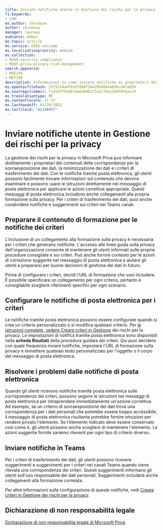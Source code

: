 ```yaml
---
title: Inviare notifiche utente in Gestione dei rischi per la privacy
f1.keywords:
- CSH
ms.author: chvukosw
author: chvukosw
manager: laurawi
audience: Admin
ms.topic: article
ms.service: O365-seccomp
ms.localizationpriority: medium
ms.collection:
- M365-security-compliance
- M365-priva-privacy-risk-management
search.appverid:
- MOE150
- MET150
description: Informazioni su come inviare notifiche ai proprietari dei contenuti sulle corrispondenze dei criteri trovate dalla gestione dei rischi per la privacy e su come usare queste notifiche di posta elettronica per risolvere i problemi.
ms.openlocfilehash: 2215224adf932f806f16429560d4a694cd47a859
ms.sourcegitcommit: f145dff5e387a8e26db2f3a2c7de125978fbacc9
ms.translationtype: MT
ms.contentlocale: it-IT
ms.lasthandoff: 01/28/2022
ms.locfileid: "62248957"
---
```

# <a name="send-user-notifications-in-privacy-risk-management"></a>Inviare notifiche utente in Gestione dei rischi per la privacy

La gestione dei rischi per la privacy in Microsoft Priva può informare direttamente i proprietari dei contenuti delle corrispondenze per la sovraesposizione dei dati, la minimizzazione dei dati e i criteri di trasferimento dei dati. Con le notifiche tramite posta elettronica, gli utenti possono facilmente trovare informazioni sul contenuto che devono esaminare e possono usare le istruzioni direttamente nel messaggio di posta elettronica per applicare le azioni correttive appropriate. Questi messaggi di posta elettronica includono anche collegamenti alla propria formazione sulla privacy. Per i criteri di trasferimento dei dati, puoi anche condividere notifiche e suggerimenti sui criteri nei Teams canali.

## <a name="prepare-training-content-for-policy-notifications"></a>Preparare il contenuto di formazione per le notifiche dei criteri

L'inclusione di un collegamento alla formazione sulla privacy è necessaria per i criteri che generano notifiche. L'accesso alle linee guida sulla privacy dell'organizzazione consente di mantenere gli utenti informati sulle proprie procedure consigliate e sui criteri. Può anche fornire contesto per le azioni di correzione suggerite nel messaggio di posta elettronica e aiutare gli utenti a prepararsi per buone decisioni di gestione dei dati in futuro.

Prima di configurare i criteri, decidi l'URL di formazione che vuoi includere. È possibile specificare un collegamento per ogni criterio, pertanto è consigliabile scegliere riferimenti specifici per ogni scenario.

## <a name="set-up-email-notifications-for-policies"></a>Configurare le notifiche di posta elettronica per i criteri

Le notifiche tramite posta elettronica possono essere configurate quando si crea un criterio personalizzato o si modifica qualsiasi criterio. Per [le istruzioni complete, vedere Creare criteri in Gestione](risk-management-policies.md) dei rischi per la privacy. Le impostazioni di notifica tramite posta elettronica sono disponibili nella **scheda Risultati** della procedura guidata dei criteri. Qui puoi decidere con quale frequenza inviare notifiche, impostare l'URL di formazione sulla privacy e immettere qualsiasi testo personalizzato per l'oggetto o il corpo del messaggio di posta elettronica.

## <a name="remediate-issues-from-email-notifications"></a>Risolvere i problemi dalle notifiche di posta elettronica

Quando gli utenti ricevono notifiche tramite posta elettronica sulle corrispondenze dei criteri, possono seguire le istruzioni nei messaggi di posta elettronica per intraprendere immediatamente un'azione correttiva. Ad esempio, se un criterio di sovraesposizione dei dati trova una corrispondenza per i dati personali che potrebbe essere troppo accessibile, il messaggio di posta elettronica risultante potrebbe fornire istruzioni per rendere privato l'elemento. Se l'elemento indicato deve essere conservato così come è, gli utenti possono anche scegliere di mantenere l'elemento. Le azioni suggerite fornite saranno rilevanti per ogni tipo di criterio diverso.

## <a name="send-notifications-in-teams"></a>Inviare notifiche in Teams

Per i criteri di trasferimento dei dati, gli utenti possono ricevere suggerimenti e suggerimenti per i criteri nei canali Teams quando viene rilevata una corrispondenza dei criteri. Questi suggerimenti informano gli utenti sull'uso responsabile dei dati personali. Suggerimenti includerà anche collegamenti alla formazione correlata.

Per altre informazioni sulla configurazione di queste notifiche, vedi [Creare criteri in Gestione dei rischi per la privacy](risk-management-policies.md#set-user-email-notifications).

## <a name="legal-disclaimer"></a>Dichiarazione di non responsabilità legale

[Dichiarazione di non responsabilità legale di Microsoft Priva](priva-disclaimer.md)
